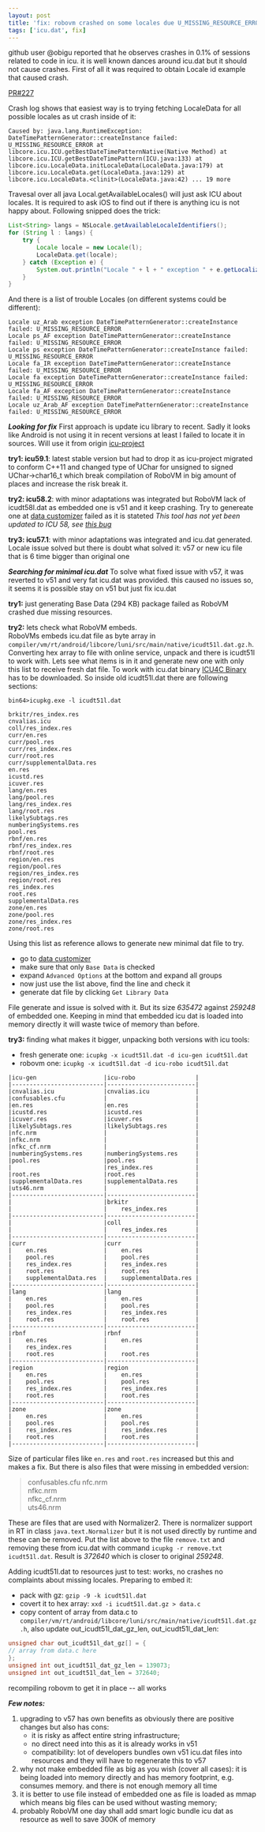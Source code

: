 ```yaml
---
layout: post
title: 'fix: robovm crashed on some locales due U_MISSING_RESOURCE_ERROR'
tags: ['icu.dat', fix]
---
```

github user @obigu reported that he observes crashes in 0.1% of sessions related to code in icu. it is well known dances around icu.dat but it should not cause crashes. First of all it was required to obtain Locale id example that caused crash.
<!-- more -->
[PR#227](https://github.com/MobiVM/robovm/pull/227)

Crash log shows that easiest way is to trying fetching LocaleData for all possible locales as ut crash inside of it:
```
Caused by: java.lang.RuntimeException: DateTimePatternGenerator::createInstance failed: U_MISSING_RESOURCE_ERROR at
libcore.icu.ICU.getBestDateTimePatternNative(Native Method) at
libcore.icu.ICU.getBestDateTimePattern(ICU.java:133) at
libcore.icu.LocaleData.initLocaleData(LocaleData.java:179) at
libcore.icu.LocaleData.get(LocaleData.java:129) at
libcore.icu.LocaleData.<clinit>(LocaleData.java:42) ... 19 more
```

Travesal over all java Local.getAvailableLocales() will just ask ICU about locales. It is required to ask iOS to find out if there is anything icu is not happy about. Following snipped does the trick:
```java
List<String> langs = NSLocale.getAvailableLocaleIdentifiers();
for (String l : langs) {
    try {
        Locale locale = new Locale(l);
        LocaleData.get(locale);
    } catch (Exception e) {
        System.out.println("Locale " + l + " exception " + e.getLocalizedMessage());
    }
}
```

And there is a list of trouble Locales (on different systems could be different):
```
Locale uz_Arab exception DateTimePatternGenerator::createInstance failed: U_MISSING_RESOURCE_ERROR
Locale ps_AF exception DateTimePatternGenerator::createInstance failed: U_MISSING_RESOURCE_ERROR
Locale ps exception DateTimePatternGenerator::createInstance failed: U_MISSING_RESOURCE_ERROR
Locale fa_IR exception DateTimePatternGenerator::createInstance failed: U_MISSING_RESOURCE_ERROR
Locale fa exception DateTimePatternGenerator::createInstance failed: U_MISSING_RESOURCE_ERROR
Locale fa_AF exception DateTimePatternGenerator::createInstance failed: U_MISSING_RESOURCE_ERROR
Locale uz_Arab_AF exception DateTimePatternGenerator::createInstance failed: U_MISSING_RESOURCE_ERROR
```

***Looking for fix***
First approach is update icu library to recent. Sadly it looks like Android is not using it in recent versions at least I failed to locate it in sources. Will use it from origin [icu-project](http://site.icu-project.org)

**try1: icu59.1**: latest stable version but had to drop it as icu-project migrated to conform C++11 and changed type of UChar for unsigned to signed UChar→char16_t which break compilation of RoboVM in big amount of places and increase the risk break it.

**try2: icu58.2**: with minor adaptations was integrated but RoboVM lack of icudt58l.dat as embedded one is v51 and it keep crashing. Try to genereate one at [data customizer](http://apps.icu-project.org/datacustom/) failed as it is stateted *This tool has not yet been updated to ICU 58, see [this bug](http://bugs.icu-project.org/trac/ticket/12835)*

**try3: icu57.1**: with minor adaptations was integrated and icu.dat generated. Locale issue solved but there is doubt what solved it: v57 or new icu file that is 6 time bigger than original one

***Searching for minimal icu.dat***
To solve what fixed issue with v57, it was reverted to v51 and very fat icu.dat was provided. this caused no issues so, it seems it is possible stay on v51 but just fix icu.dat

**try1:** just generating Base Data (294 KB) package failed as RoboVM crashed due missing resources.

**try2:** lets check what RoboVM embeds.  
RoboVMs embeds icu.dat file as byte array in `compiler/vm/rt/android/libcore/luni/src/main/native/icudt51l.dat.gz.h`. Converting hex array to file with online service, unpack and there is icudt51l to work with. Lets see what items is in it and generate new one with only this list to receive fresh dat file. To work with icu.dat binary [ICU4C Binary](http://site.icu-project.org/download/57#TOC-ICU4C-Download) has to be downloaded. So inside old icudt51l.dat there are following sections:
```
bin64>icupkg.exe -l icudt51l.dat

brkitr/res_index.res
cnvalias.icu
coll/res_index.res
curr/en.res
curr/pool.res
curr/res_index.res
curr/root.res
curr/supplementalData.res
en.res
icustd.res
icuver.res
lang/en.res
lang/pool.res
lang/res_index.res
lang/root.res
likelySubtags.res
numberingSystems.res
pool.res
rbnf/en.res
rbnf/res_index.res
rbnf/root.res
region/en.res
region/pool.res
region/res_index.res
region/root.res
res_index.res
root.res
supplementalData.res
zone/en.res
zone/pool.res
zone/res_index.res
zone/root.res
```

Using this list as reference allows to generate new minimal dat file to try.
* go to [data customizer](http://apps.icu-project.org/datacustom/)
* make sure that only `Base Data` is checked
* expand `Advanced Options` at the bottom and expand all groups
* now just use the list above, find the line and check it
* generate dat file by clicking `Get Library Data`

File generate and issue is solved with it. But its size *635472* against *259248* of embedded one. Keeping in mind that embedded icu dat is loaded into memory directly it will waste twice of memory than before.

**try3:** finding what makes it bigger, unpacking both versions with icu tools:
* fresh generate one: `icupkg -x icudt51l.dat -d icu-gen icudt51l.dat`
* robovm one: `icupkg -x icudt51l.dat -d icu-robo icudt51l.dat`
```
|icu-gen                   |icu-robo                 |
|--------------------------|-------------------------|
|cnvalias.icu              |cnvalias.icu             |
|confusables.cfu           |                         |
|en.res                    |en.res                   |
|icustd.res                |icustd.res               |
|icuver.res                |icuver.res               |
|likelySubtags.res         |likelySubtags.res        |
|nfc.nrm                   |                         |
|nfkc.nrm                  |                         |
|nfkc_cf.nrm               |                         |
|numberingSystems.res      |numberingSystems.res     |
|pool.res                  |pool.res                 |
|                          |res_index.res            |
|root.res                  |root.res                 |
|supplementalData.res      |supplementalData.res     |
|uts46.nrm                 |                         |
|--------------------------|-------------------------|
|                          |brkitr                   |
|                          |    res_index.res        |
|--------------------------|-------------------------|
|                          |coll                     |
|                          |    res_index.res        |
|--------------------------|-------------------------|
|curr                      |curr                     |
|    en.res                |    en.res               |
|    pool.res              |    pool.res             |
|    res_index.res         |    res_index.res        |
|    root.res              |    root.res             |
|    supplementalData.res  |    supplementalData.res |
|--------------------------|-------------------------|
|lang                      |lang                     |
|    en.res                |    en.res               |
|    pool.res              |    pool.res             |
|    res_index.res         |    res_index.res        |
|    root.res              |    root.res             |
|--------------------------|-------------------------|
|rbnf                      |rbnf                     |
|    en.res                |    en.res               |
|    res_index.res         |                         |
|    root.res              |    root.res             |
|--------------------------|-------------------------|
|region                    |region                   |
|    en.res                |    en.res               |
|    pool.res              |    pool.res             |
|    res_index.res         |    res_index.res        |
|    root.res              |    root.res             |
|--------------------------|-------------------------|
|zone                      |zone                     |
|    en.res                |    en.res               |
|    pool.res              |    pool.res             |
|    res_index.res         |    res_index.res        |
|    root.res              |    root.res             |
|--------------------------|-------------------------|
```

Size of particular files like `en.res` and `root.res` increased but this and makes a fix. But there is also files that were missing in embedded version:
>confusables.cfu
nfc.nrm        
nfkc.nrm       
nfkc_cf.nrm    
uts46.nrm      

These are files that are used with Normalizer2. There is normalizer support in RT in class `java.text.Normalizer` but it is not used directly by runtime and these can be removed. Put the list above to the file `remove.txt` and removing these from icu.dat with command `icupkg -r remove.txt icudt51l.dat`. Result is *372640* which is closer to original *259248*.

Adding icudt51l.dat to resources just to test: works, no crashes no complaints about missing locales. Preparing to embed it:
* pack with gz: `gzip -9 -k icudt51l.dat`
* covert it to hex array: `xxd -i icudt51l.dat.gz > data.c`
* copy content of array from data.c to `compiler/vm/rt/android/libcore/luni/src/main/native/icudt51l.dat.gz.h`, also update out_icudt51l_dat_gz_len, out_icudt51l_dat_len:
```c
unsigned char out_icudt51l_dat_gz[] = {
// array from data.c here
};
unsigned int out_icudt51l_dat_gz_len = 139073;
unsigned int out_icudt51l_dat_len = 372640;
```

recompiling robovm to get it in place -- all works

***Few notes:***
1. upgrading to v57 has own benefits as obviously there are positive changes but also has cons:
   - it is risky as affect entire string infrastructure;
   - no direct need into this as it is already works in v51
   - compatibility: lot of developers bundles own v51 icu.dat files into resources and they will have to regenerate this to v57
2. why not make embedded file as big as you wish (cover all cases): it is being loaded into memory directly and has memory footprint, e.g. consumes memory. and there is not enough memory all time
3. it is better to use file instead of embedded one as file is loaded as mmap which means big files can be used without wasting memory;
4. probably RoboVM one day shall add smart logic bundle icu dat as resource as well to save 300K of memory
